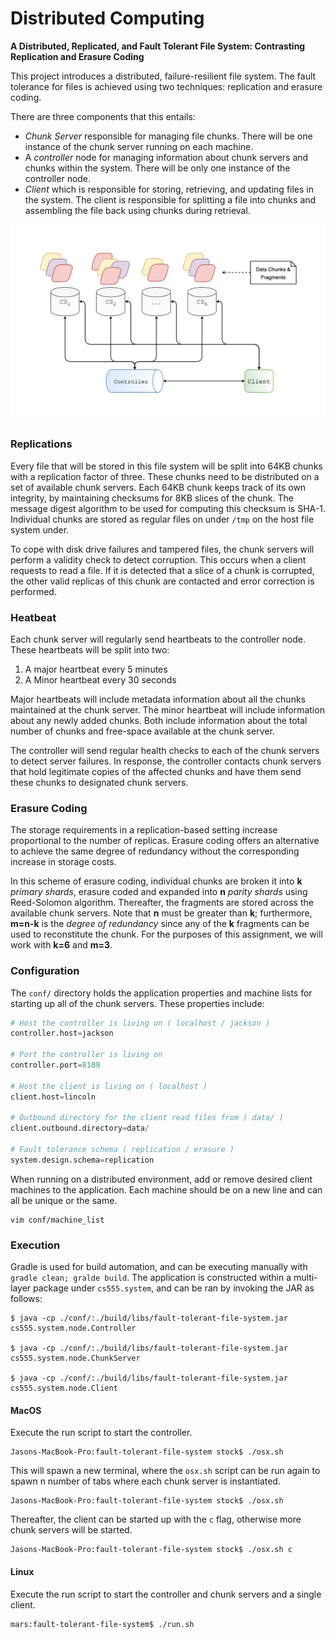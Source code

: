 # Distributed Computing

**A Distributed, Replicated, and Fault Tolerant File System: Contrasting Replication and Erasure Coding**

This project introduces a distributed, failure-resilient file system. The fault tolerance for files is achieved using two techniques: replication and erasure coding.

There are three components that this entails:
* *Chunk Server* responsible for managing file chunks. There will be one instance of the chunk server running on each machine.
* A *controller* node for managing information about chunk servers and chunks within the system. There will be only one instance of the controller node.
* *Client* which is responsible for storing, retrieving, and updating files in the system. The client is responsible for splitting a file into chunks and assembling the file back using chunks during retrieval.

![](media/architectural-design.png)

### Replications
Every file that will be stored in this file system will be split into 64KB chunks with a replication factor of three. These chunks need to be distributed on a set of available chunk servers. Each 64KB chunk keeps track of its own integrity, by maintaining checksums for 8KB slices of the chunk. The message digest algorithm to be used for computing this checksum is SHA-1. Individual chunks are stored as regular files on under `/tmp` on the host file system under.  

To cope with disk drive failures and tampered files, the chunk servers will perform a validity check to detect corruption. This occurs when a client requests to read a file. If it is detected that a slice of a chunk is corrupted, the other valid replicas of this chunk are contacted and error correction is performed.  

### Heatbeat
Each chunk server will regularly send heartbeats to the controller node. These heartbeats will be split into two:
1. A major heartbeat every 5 minutes
2. A Minor heartbeat every 30 seconds

Major heartbeats will include metadata information about all the chunks maintained at the chunk server. The minor heartbeat will include information about any newly added chunks. Both include information about the total number of chunks and free-space available at the chunk server.

The controller will send regular health checks to each of the chunk servers to detect server failures. In response, the controller contacts chunk servers that hold legitimate copies of the affected chunks and have them send these chunks to designated chunk servers.  

### Erasure Coding
The storage requirements in a replication-based setting increase proportional to the number of replicas. Erasure coding offers an alternative to achieve the same degree of redundancy without the corresponding increase in storage costs.  

In this scheme of erasure coding, individual chunks are broken it into **k** *primary shards*, erasure coded and expanded into **n** *parity shards* using Reed-Solomon algorithm. Thereafter, the fragments are stored across the available chunk servers. Note that **n** must be greater than **k**; furthermore, **m=n-k** is the *degree of redundancy* since any of the **k** fragments can be used to reconstitute the chunk. For the purposes of this assignment, we will work with **k=6** and **m=3**.  

### Configuration
The `conf/` directory holds the application properties and machine lists for starting up all of the chunk servers. These properties include:

```python
# Host the controller is living on ( localhost / jackson )
controller.host=jackson

# Port the controller is living on
controller.port=8189

# Host the client is living on ( localhost )
client.host=lincoln

# Outbound directory for the client read files from ( data/ )
client.outbound.directory=data/

# Fault tolerance schema ( replication / erasure )
system.design.schema=replication
```

When running on a distributed environment, add or remove desired client machines to the application. Each machine should be on a new line and can all be unique or the same.

```console
vim conf/machine_list
```

### Execution
Gradle is used for build automation, and can be executing manually with `gradle clean; gralde build`. The application is constructed within a multi-layer package under `cs555.system`, and can be ran by invoking the JAR as follows:

```console
$ java -cp ./conf/:./build/libs/fault-tolerant-file-system.jar cs555.system.node.Controller

$ java -cp ./conf/:./build/libs/fault-tolerant-file-system.jar cs555.system.node.ChunkServer

$ java -cp ./conf/:./build/libs/fault-tolerant-file-system.jar cs555.system.node.Client
```

#### MacOS
Execute the run script to start the controller.
```console
Jasons-MacBook-Pro:fault-tolerant-file-system stock$ ./osx.sh
```

This will spawn a new terminal, where the `osx.sh` script can be run again to spawn n number of tabs where each chunk server is instantiated.
```console
Jasons-MacBook-Pro:fault-tolerant-file-system stock$ ./osx.sh
```

Thereafter, the client can be started up with the `c` flag, otherwise more chunk servers will be started.
```console
Jasons-MacBook-Pro:fault-tolerant-file-system stock$ ./osx.sh c
```

#### Linux
Execute the run script to start the controller and chunk servers and a single client.  
```console
mars:fault-tolerant-file-system$ ./run.sh
```
